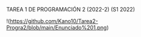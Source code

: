 TAREA 1 DE PROGRAMACIÓN 2 (2022-2) (S1 2022)



!(https://github.com/Kano10/Tarea2-Progra2/blob/main/Enunciado%201.png)
